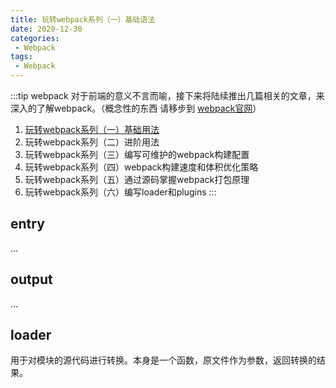 ```yaml
---
title: 玩转webpack系列（一）基础语法
date: 2020-12-30
categories:
 - Webpack
tags:
 - Webpack
---
```


:::tip
webpack 对于前端的意义不言而喻，接下来将陆续推出几篇相关的文章，来深入的了解webpack。（概念性的东西 请移步到 [webpack官网](https://webpack.docschina.org/concepts/)）

1. [玩转webpack系列（一）基础用法](https://iseddrick.github.io/blog/blogs/webpack/玩转webpack系列/基础用法.html)
2. 玩转webpack系列（二）进阶用法
3. 玩转webpack系列（三）编写可维护的webpack构建配置
4. 玩转webpack系列（四）webpack构建速度和体积优化策略
5. 玩转webpack系列（五）通过源码掌握webpack打包原理
6. 玩转webpack系列（六）编写loader和plugins
:::

## entry

...

## output

...

## loader

用于对模块的源代码进行转换。本身是一个函数，原文件作为参数，返回转换的结果。
